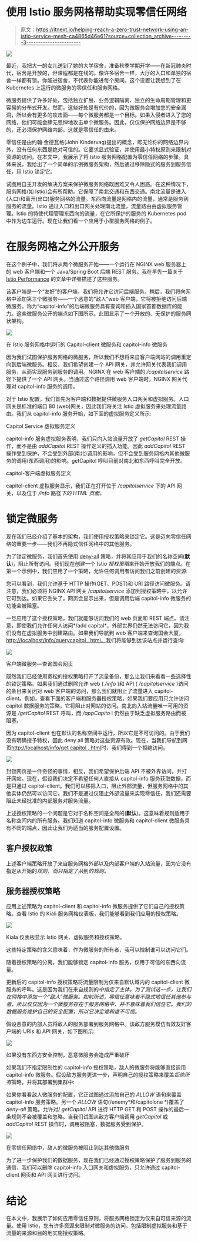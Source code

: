 # 使用 Istio 服务网格帮助实现零信任网络

> 原文：<https://itnext.io/helping-reach-a-zero-trust-network-using-an-istio-service-mesh-ca4865d46e61?source=collection_archive---------3----------------------->

![](img/4292f436e5a8919a6648c783d93d1b40.png)

最近，我把大一的女儿送到了她的大学宿舍，准备秋季学期开学——在新冠肺炎时代，宿舍是开放的，但课程都是在线的。像许多宿舍一样，大厅的入口和单独的宿舍一样都有锁。你能进宿舍，不代表你能进每个房间。这个设置让我想到了在 Kubernetes 上运行的微服务的零信任和服务网格。

微服务提供了许多好处，包括独立扩展、业务逻辑隔离、独立的生命周期管理和更容易的分布式开发。然而，这些好处是有代价的，因为微服务会增加您的安全漏洞，所以会有更多的攻击面——每个微服务都是一个目标。如果入侵者进入了您的网络，他们可能会肆无忌惮地攻击单个微服务。因此，仅仅保护网络边界是不够的，还必须保护网络内部。这就是零信任的由来。

零信任是由约翰·金德瓦格(John Kindervag)提出的概念，即无论你的网络边界内外，没有任何东西是绝对可信的。它要求显式验证，并使用最小特权原则来限制对资源的访问。在本文中，我展示了将 Istio 服务网格配置为零信任网络的步骤。具体来说，我给出了一个简单的示例微服务架构，然后通过移除隐式的服务到服务信任，用 Istio 锁定它。

试图用自主开发的解决方案来保护微服务网络既困难又令人困惑。在这种情况下，服务网格(如 Istio)会有所帮助。它保障了南北交通和东西交通。南北流量是进入(入口)和离开(出口)服务网格的流量。东西向流量是网格内的流量，通常是服务到服务的流量。Istio 通过入口和出口网关处理南北流量，流量路由由虚拟服务管理。Istio 的特使代理管理东西向的流量，在它所保护的服务的 Kubernetes pod 中作为边车运行。现在让我们看一个应用于小型服务网格的例子。

# 在服务网格之外公开服务

在这个例子中，我们将从两个微服务开始——一个运行在 NGINX web 服务器上的 web 客户端和一个 Java/Spring Boot 后端 REST 服务。我在早先一篇关于 [Istio Performance](https://medium.com/@pklinker/performance-impacts-of-an-istio-service-mesh-63957a0000b) 的文章中详细描述了这些服务。

该客户端是一个“友好”的客户端，我们将允许它访问后端服务。稍后，我们将向网格中添加第三个微服务——一个恶意的“敌人”web 客户端，它将被拒绝访问后端微服务。称为“capitol-info”的后端微服务具有查询和插入国家首都数据库的能力。这些微服务公开的端点如下图所示。此图显示了一个开放的、无保护的服务网状架构。

![](img/07a6a2cbd761bb2a3844738aad4b2af8.png)

在 Istio 服务网格中运行的 Capitol-client 微服务和 capitol-info 微服务

因为我们试图保护服务网格的微服务，所以我们不想将来自客户端网站的调用重定向到后端微服务。相反，我们希望创建一个 API 网关，并允许网关代表我们调用服务，从而实现服务到服务的调用。NGINX 在 web 客户端的 */capitolservice* 路径下提供了一个 API 网关。当通过这个路径调用 web 客户端时，NGINX 网关代理对 capitol-info 服务的调用。

对于 Istio 配置，我们首先为客户端和数据提供微服务入口网关和虚拟服务。入口网关是标准的端口 80 (web)网关，因此我们将关注 Istio 虚拟服务来处理流量路由。我们从 capitol-info 服务开始，如下面的虚拟服务定义所示:

Capitol Service 虚拟服务定义

capitol-info 服务虚拟服务表明，我们只向入站流量开放了 *getCapitol* REST 操作，而不是由 *addCapitol* REST 操作定义的插入功能。因此 *addCapitol* REST 操作受到保护，不会受到外部(南北)调用的影响，但不会受到服务网格内其他微服务的调用(东西调用)的影响。getCapitol 呼叫目前对南北和东西呼叫完全开放。

capitol-客户端虚拟服务定义

capitol-client 虚拟服务显示，我们正在打开位于 */capitolservice* 下的 API 网关，以及位于 */info* 路径*下的 HTML 页面。*

# 锁定微服务

现在我们已经介绍了基本的架构，我们使用授权策略来锁定它。这是迈向零信任网络的重要一步——我们不再隐式信任网格中的其他服务。

为了锁定微服务，我们首先使用 [deny-all](https://istio.io/pt-br/docs/concepts/security/#allow-all-and-deny-all) 策略，并将其应用于我们的名称空间(**默认**)，阻止所有访问。我们现在创建一个 Istio *授权策略*来开始开放我们的端点。在第一个示例中，我们应用了一个策略，允许任何调用者访问我们之前创建的资源:

您可以看到，我们允许基于 HTTP 操作(GET、POST)和 URI 路径访问微服务。请注意，我们必须将 NGINX API 网关 */capitolservice* 添加到授权策略中，以允许它可到达。如果它丢失了，网页会显示出来，但是调用后端 capitol-info 微服务的功能会被阻塞。

一旦应用了这个授权策略，我们就能够访问我们的 web 页面和 REST 端点。请注意，即使我们允许任何人访问*/add capital*，外部世界仍然无法访问它，因为我们没有在虚拟服务中创建路由。如果我们导航到 web 客户端来查询国会大厦，[http://localhost/info/querycapitol . html，](http://localhost/info/QueryCapitol.html,)我们将能够到达该站点并运行查询:

![](img/7d5d97e15fd8b3ac9baf66715337fb31.png)

客户端微服务—查询国会网页

既然我们已经使用宽松的授权策略打开了流量备份，那么让我们来看看一些选择性的锁定策略。如果我们通过删除允许 web ( */info* )和 API ( */capitolservice* )访问的条目来关闭对 web 客户端的访问，那么我们就阻止了流量进入 capitol-client。例如，查看下面的客户端和服务器授权策略，如果我们要应用只允许访问 capitol 数据服务的策略，它将阻止对网站的访问。南北向入站流量唯一可用的资源是 */getCapitol* REST 呼叫，而 */appCapito* l 仍然由于缺乏虚拟服务路由而被阻塞。

因为 capitol-client 也在默认的名称空间中运行，所以它是不可访问的。由于我们没有明确授予特权，因此 deny all 策略对这些资源有效。现在，当我们导航到网页[http://localhost/info/get capitol . html](http://localhost/info/GetCapital.html)时，我们得到一个拒绝访问。

![](img/2d7c834c8f233e76a30f7e1739f96eff.png)

封锁网页是一件奇怪的事情，相反，我们希望保护后端 API 不被外界访问，并打开网站。现在，假设我们决定不希望任何人直接从 capitol-info 服务获取数据，而是只通过 capitol-client。我们可以移除入口，阻止外部流量，但服务网格中的其他实体仍然可以访问它。我们不是通过仅阻止外部流量来实现零信任，我们还需要阻止未经批准的内部服务对服务流量。

上述授权策略的一个问题是它对于名称空间是全局的(**默认**)。这意味着规则适用于名称空间内的所有服务。我们知道 capitol-info 微服务和 capitol-client 微服务具有不同的端点，因此让我们为适当的服务配置设置。

## **客户授权政策**

上述客户端策略开放了来自服务网格外部以及内部客户端的入站流量，因为它没有指定从开始的*规则，而只指定了从*到*的规则。*

## **服务器授权策略**

应用上述策略为 capitol-client 和 capitol-info 微服务提供了它们自己的授权策略。查看 Istio 的 Kiali 服务网格仪表板，我们能够看到我们应用的授权策略。

![](img/f55744299093173deb55926c95c2eb02.png)

Kiala 仪表板显示 Istio 网关、虚拟服务和授权策略。

这些特定策略的含义意味着，作为微服务的所有者，我可以控制谁可以访问它们。

随着授权策略的分离，我们能够锁定 capitol-info 服务，仅用于可信的东西向流量。

更新后的 capitol-info 授权策略将流量限制为仅来自默认域内的 capitol-client 微服务的呼叫。这是因为我们在来自规则的*中指定了主体。为了测试这一点，让我们在网格中添加一个“敌人”微服务。如前所述，零信任意味着不隐式地信任其他参与者，所以仅仅因为一个微服务存在于服务网格中，并不意味着我们信任它。我们的数据服务维护自己的安全配置，所以它决定谁和谁不可信。*

假设恶意的内部人员将敌人的服务部署到服务网格中。该敌方服务模仿有效友好客户端的 URIs 和 API 网关，如下图所示:

![](img/eacad52b6c69e00a98359481b13ab962.png)

如果没有东西方安全控制，恶意微服务会造成严重破坏

如果我们不指定限制性的 capitol-info 授权策略，敌人的微服务将能够直接调用 capitol-info 微服务。假设敌方服务更进一步，声明自己的授权策略来覆盖*拒绝所有*策略，并将其部署到集群中:

如果你看看敌人微服务的配置，它正试图通过添加自己的 *ALLOW* 语句来覆盖 capitol-info 服务策略。另一个 *ALLOW* 语句(/enemy*和/capitolone *)覆盖了 *deny-all* 策略。允许对/ *getCapitol* API 进行 HTTP GET 和 POST 操作的最后一条规则不会被覆盖和忽略。当我们试图从敌方客户端调用 *getCapitol* 或 *addCapitol* REST 操作时，调用被阻塞，数据服务受到保护。

![](img/69c8e3ea8f9557636a769161649b52b9.png)

在零信任网络中，敌人的微服务被阻止到达其他微服务

为了进一步保护我们的数据服务，现在我们已经通过授权策略保护了服务到服务的通信，我们可以删除 capitol-info 入口网关和虚拟服务，只允许通过 capitol-client 网页和 API 网关进行访问。

# 结论

在本文中，我展示了如何应用零信任原则，将服务网格锁定为仅来自可信来源的流量。使用 Istio，您有许多资源来限制对微服务的访问，包括限制虚拟服务和基于流量的来源和目的地实施授权策略。